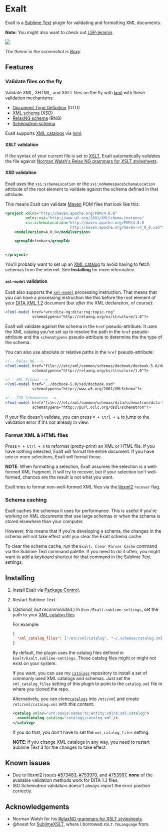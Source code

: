 Exalt
=====

Exalt is a [Sublime Text] plugin for validating and formatting XML documents.

**Note**: You might also want to check out [LSP-lemmix](https://packagecontrol.io/packages/LSP-lemminx).

<img src="screenshot.png"/>

*The theme in the screenshot is [Boxy].*

## Features

### Validate files on the fly

Validate XML, XHTML, and XSLT files on the fly with [lxml]
with these validation mechanisms:

- [Document Type Definition][dtd] (DTD)
- [XML schema][xsd] (XSD)
- [RelaxNG schema][rng] (RNG)
- [Schematron schema][schematron]

Exalt supports [XML catalogs][xml-catalog] via [lxml][lxml].

#### XSLT validation

If the syntax of your current file is set to [XSLT][xslt], Exalt automatically
validates the file against
[Norman Walsh's Relax NG grammars for XSLT stylesheets][ndw].

#### XSD validation

Exalt uses the `xsi:schemaLocation` or the `xsi:noNamespaceSchemaLocation`
attribute of the root element to validate against the schema defined in that
attribute.

This means Exalt can validate [Maven][maven] POM files that look like this:

```xml
<project xmlns="http://maven.apache.org/POM/4.0.0"
         xmlns:xsi="http://www.w3.org/2001/XMLSchema-instance"
         xsi:schemaLocation="http://maven.apache.org/POM/4.0.0
                             http://maven.apache.org/maven-v4_0_0.xsd">
    <modelVersion>4.0.0</modelVersion>

    <groupId>foobar</groupId>

    . . .
</project>
```

You'll probably want to set up an [XML catalog][xml-catalog] to avoid having to
fetch schemas from the internet. See **Installing** for more information.

#### `xml-model` validation

Exalt also supports the [`xml-model`][xml-model] processing instruction. That
means that you can have a processing instruction like this before the root
element of your [DITA XML 1.2][dita] document (but *after* the XML declaration,
of course):

```xml
<?xml-model href="urn:dita-ng:dita:rng:topic.rng"
            schematypens="http://relaxng.org/ns/structure/1.0"?>
```

Exalt will validate against the schema in the `href` pseudo-attribute. It
uses the XML catalog you've set up to resolve the path in the `href`
pseudo-attribute and the `schematypens` pseudo-attribute to determine the the
type of the schema.

You can also use absolute or relative paths in the `href` pseudo-attribute:

```xml
<!-- Relax NG -->
<?xml-model href="file:///etc/xml/common/schemas/docbook/docbook-5.0/docbook.rng"
            schematypens="http://relaxng.org/ns/structure/1.0"?>

<!-- XML Schema -->
<?xml-model href="../docbook-5.0/xsd/docbook.xsd"
            schematypens="http://www.w3.org/2001/XMLSchema"?>

<!-- ISO Schematron -->
<?xml-model href="file:///etc/xml/common/schemas/dita/schematron/dita-1.2-for-xslt1.sch"
            schematypens="http://purl.oclc.org/dsdl/schematron"?>
```

If your file doesn't validate, you can press `⌘ + Ctrl + E` to jump to the
validation error if it's not already in view.

### Format XML & HTML files

Press `⌘ + Ctrl + X` to reformat (pretty-print) an XML or HTML file. If
you have nothing selected, Exalt will format the entire document. If you
have one or more selections, Exalt will format those.

**NOTE**: When formatting a selection, Exalt assumes the selection is a
well-formed XML fragment. It will try to recover, but if your selection
isn't well-formed, chances are the result is not what you want.

Exalt tries to format non-well-formed XML files via the [libxml2][libxml2]
`recover` flag.

### Schema caching

Exalt caches the schemas it uses for performance. This is useful if you're
working on XML documents that use large schemas or when the schema is stored
elsewhere than your computer.

However, this means that if you're developing a schema, the changes in the
schema will not take effect until you clear the Exalt schema cache.

To clear the schema cache, run the `Exalt: Clear Parser Cache` command via
the Sublime Text command palette. If you need to do it often, you might want
to add a keyboard shortcut for that command in the Sublime Text settings.

## Installing

1. Install Exalt via [Package Control][package-control].
2. Restart Sublime Text.
3. (*Optional, but recommended*.) In `User/Exalt.sublime-settings`, set the
   path to your [XML catalog files][xml-catalog].

    For example:

    ```json
    {
      "xml_catalog_files": ["/etc/xml/catalog", "~/.schemas/catalog.xml"]
    }
    ```

    By default, the plugin uses the catalog files defined in
    `Exalt/Exalt.sublime-settings`. Those catalog files might or might not
    exist on your system.

    If you want, you can use my [`catalogs`][catalogs] repository
    to install a set of commonly used XML catalogs and schemas. Just set the
    `xml_catalog_files` setting of this plugin to point to the `catalog.xml`
    file in where you cloned the repo.

    Alternatively, you can clone[`catalogs`][catalogs] into
    `/etc/xml` and create `/etc/xml/catalog.xml` with this content:

    ```xml
    <catalog xmlns="urn:oasis:names:tc:entity:xmlns:xml:catalog">
      <nextCatalog catalog="catalogs/catalog.xml"/>
    </catalog>
    ```

    If you do that, you don't have to set the `xml_catalog_files` setting.

    **NOTE**: If you change XML catalogs in any way, you need to restart
    Sublime Text 3 for the changes to take effect.

## Known issues

- Due to libxml2 issues [#573483][libxml2-#573483], [#753970][libxml2-#753970],
  and [#753997][libxml2-#753997], **none** of the available validation methods
  work for DITA 1.3 files.
- ISO Schematron validation doesn't always report the error position correctly.

## Acknowledgements
- Norman Walsh for his [RelaxNG grammars for XSLT stylesheets][ndw].
- @hoest for [SublimeXSLT][sublimexslt], where I borrowed `XSLT.tmLanguage`
  from.

[dita]: https://en.wikipedia.org/wiki/Darwin_Information_Typing_Architecture
[dtd]: https://en.wikipedia.org/wiki/Document_type_definition
[libxml2]: http://xmlsoft.org
[libxml2-#573483]: https://bugzilla.gnome.org/show_bug.cgi?id=573483
[libxml2-#753970]: https://bugzilla.gnome.org/show_bug.cgi?id=753970
[libxml2-#753997]: https://bugzilla.gnome.org/show_bug.cgi?id=753997
[lxml]: http://lxml.de
[catalogs]: https://github.com/eerohele/catalogs
[Boxy]: https://packagecontrol.io/packages/Boxy%20Theme
[maven]: https://maven.apache.org
[ndw]: https://github.com/ndw/xslt-relax-ng
[package-control]: https://packagecontrol.io
[py3]: https://www.python.org
[rng]: http://relaxng.org
[schematron]: http://schematron.com/
[Sublime Text]: http://www.sublimetext.com/3
[sublimexslt]: https://github.com/hoest/SublimeXSLT
[w3c-dtd]: http://www.w3.org/blog/systeam/2008/02/08/w3c_s_excessive_dtd_traffic/
[xml-catalog]: http://xmlsoft.org/catalog.html
[xml-model]: http://www.w3.org/TR/xml-model
[xsd]: http://www.w3.org/XML/Schema
[xslt]: http://www.w3.org/standards/xml/transformation
